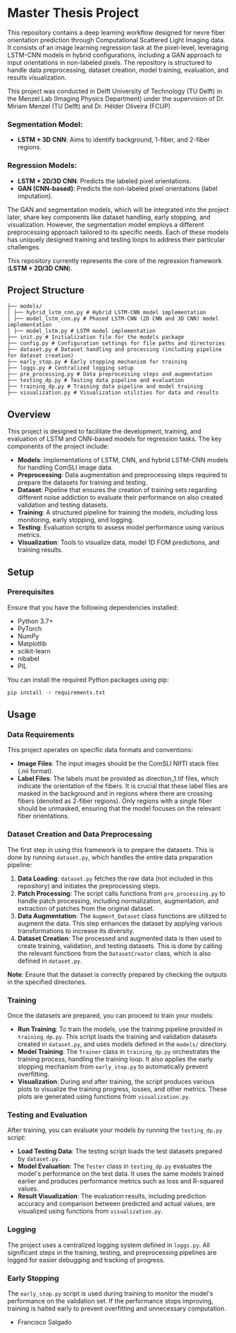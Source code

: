 # Master Thesis Project

This repository contains a deep learning workflow designed for nevre fiber orientation prediction through Computational Scattered Light Imaging data. It consists of an image learning regression task at the pixel-level, leveraging LSTM-CNN models in hybrid configurations, including a GAN approach to input orientations in non-labeled pixels. The repository is structured to handle data preprocessing, dataset creation, model training, evaluation, and results visualization.

This project was conducted in Delft University of Technology (TU Delft) in the Menzel Lab (Imaging Physics Department) under the supervision of Dr. Miriam Menzel (TU Delft) and  Dr. Hélder Oliveira (FCUP) 

### Segmentation Model:
- **LSTM + 3D CNN**: Aims to identify background, 1-fiber, and 2-fiber regions.

### Regression Models:
- **LSTM + 2D/3D CNN**: Predicts the labeled pixel orientations.
- **GAN (CNN-based)**: Predicts the non-labeled pixel orientations (label imputation).

The GAN and segmentation models, which will be integrated into the project later, share key components like dataset handling, early stopping, and visualization. However, the segmentation model employs a different preprocessing approach tailored to its specific needs. Each of these models has uniquely designed training and testing loops to address their particular challenges.

This repository currently represents the core of the regression framework (**LSTM + 2D/3D CNN**).

## Project Structure
```
├── models/
│ ├── hybrid_lstm_cnn.py # Hybrid LSTM-CNN model implementation
│ ├── model_lstm_cnn.py # Phased LSTM-CNN (2D CNN and 3D CNN) model implementation
│ ├── model_lstm.py # LSTM model implementation
├── init.py # Initialization file for the models package
├── config.py # Configuration settings for file paths and directories
├── dataset.py # Dataset handling and processing (including pipeline for dataset creation)
├── early_stop.py # Early stopping mechanism for training
├── loggs.py # Centralized logging setup
├── pre_processing.py # Data preprocessing steps and augmentation
├── testing_dp.py # Testing data pipeline and evaluation
├── training_dp.py # Training data pipeline and model training
├── visualization.py # Visualization utilities for data and results
```

## Overview

This project is designed to facilitate the development, training, and evaluation of LSTM and CNN-based models for regression tasks. The key components of the project include:

- **Models**: Implementations of LSTM, CNN, and hybrid LSTM-CNN models for handling ComSLI image data.
- **Preprocessing**: Data augmentation and preprocessing steps required to prepare the datasets for training and testing.
- **Dataset**: Pipeline that ensures the creation of training sets regarding different noise addiction to evaluate their performance on also created validation and testing datasets.
- **Training**: A structured pipeline for training the models, including loss monitoring, early stopping, and logging.
- **Testing**: Evaluation scripts to assess model performance using various metrics.
- **Visualization**: Tools to visualize data, model 1D FOM predictions, and training results.


## Setup

### Prerequisites

Ensure that you have the following dependencies installed:

- Python 3.7+
- PyTorch
- NumPy
- Matplotlib
- scikit-learn
- nibabel
- PIL

You can install the required Python packages using pip:
```bash
pip install -r requirements.txt
```

## Usage

### Data Requirements

This project operates on specific data formats and conventions:

- **Image Files**: The input images should be the ComSLI NIfTI stack files (.nii format).
- **Label Files**: The labels must be provided as direction_1.tif files, which indicate the orientation of the fibers. It is crucial that these label files are masked in the background and in regions where there are crossing fibers (denoted as 2-fiber regions). Only regions with a single fiber should be unmasked, ensuring that the model focuses on the relevant fiber orientations.

### Dataset Creation and Data Preprocessing

The first step in using this framework is to prepare the datasets. This is done by running `dataset.py`, which handles the entire data preparation pipeline:

1. **Data Loading**: `dataset.py` fetches the raw data (not included in this repository) and initiates the preprocessing steps.
2. **Patch Processing**: The script calls functions from `pre_processing.py` to handle patch processing, including normalization, augmentation, and extraction of patches from the original dataset.
3. **Data Augmentation**: The `Augment_Dataset` class functions are utilized to augment the data. This step enhances the dataset by applying various transformations to increase its diversity.
4. **Dataset Creation**: The processed and augmented data is then used to create training, validation, and testing datasets. This is done by calling the relevant functions from the `DatasetCreator` class, which is also defined in `dataset.py`.

**Note**: Ensure that the dataset is correctly prepared by checking the outputs in the specified directories.

### Training

Once the datasets are prepared, you can proceed to train your models:

- **Run Training**: To train the models, use the training pipeline provided in `training_dp.py`. This script loads the training and validation datasets created in `dataset.py`, and uses models defined in the `models/` directory.
- **Model Training**: The `Trainer` class in `training_dp.py` orchestrates the training process, handling the training loop. It also applies the early stopping mechanism from `early_stop.py` to automatically prevent overfitting.
- **Visualization**: During and after training, the script produces various plots to visualize the training progress, losses, and other metrics. These plots are generated using functions from `visualization.py`.

### Testing and Evaluation

After training, you can evaluate your models by running the `testing_dp.py` script:

- **Load Testing Data**: The testing script loads the test datasets prepared by `dataset.py`.
- **Model Evaluation**: The `Tester` class in `testing_dp.py` evaluates the model's performance on the test data. It uses the same models trained earlier and produces performance metrics such as loss and R-squared values.
- **Result Visualization**: The evaluation results, including prediction accuracy and comparison between predicted and actual values, are visualized using functions from `visualization.py`.

### Logging

The project uses a centralized logging system defined in `loggs.py`. All significant steps in the training, testing, and preprocessing pipelines are logged for easier debugging and tracking of progress.

### Early Stopping

The `early_stop.py` script is used during training to monitor the model's performance on the validation set. If the performance stops improving, training is halted early to prevent overfitting and unnecessary computation.



- Francisco Salgado
